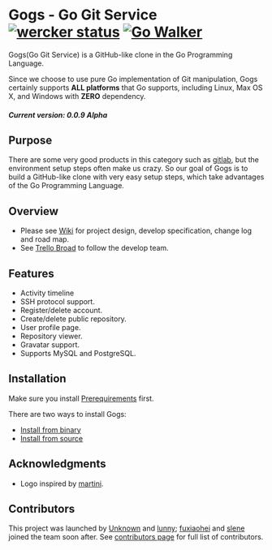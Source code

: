 Gogs - Go Git Service [![wercker status](https://app.wercker.com/status/ad0bdb0bc450ac6f09bc56b9640a50aa/s/ "wercker status")](https://app.wercker.com/project/bykey/ad0bdb0bc450ac6f09bc56b9640a50aa) [![Go Walker](http://gowalker.org/api/v1/badge)](https://gowalker.org/github.com/gogits/gogs)
=====================

Gogs(Go Git Service) is a GitHub-like clone in the Go Programming Language.

Since we choose to use pure Go implementation of Git manipulation, Gogs certainly supports **ALL platforms**  that Go supports, including Linux, Max OS X, and Windows with **ZERO** dependency.

##### Current version: 0.0.9 Alpha

## Purpose

There are some very good products in this category such as [gitlab](http://gitlab.com), but the environment setup steps often make us crazy. So our goal of Gogs is to build a GitHub-like clone with very easy setup steps, which take advantages of the Go Programming Language.

## Overview

- Please see [Wiki](https://github.com/gogits/gogs/wiki) for project design, develop specification, change log and road map.
- See [Trello Broad](https://trello.com/b/uxAoeLUl/gogs-go-git-service) to follow the develop team.

## Features

- Activity timeline
- SSH protocol support.
- Register/delete account.
- Create/delete public repository.
- User profile page.
- Repository viewer.
- Gravatar support.
- Supports MySQL and PostgreSQL.

## Installation

Make sure you install [Prerequirements](https://github.com/gogits/gogs/wiki/Prerequirements) first.

There are two ways to install Gogs:

- [Install from binary](https://github.com/gogits/gogs/wiki/Install-from-binary)
- [Install from source](https://github.com/gogits/gogs/wiki/Install-from-source)

## Acknowledgments

- Logo inspired by [martini](https://github.com/martini-contrib).

## Contributors

This project was launched by [Unknown](https://github.com/Unknwon) and [lunny](https://github.com/lunny); [fuxiaohei](https://github.com/fuxiaohei) and [slene](https://github.com/slene) joined the team soon after. See [contributors page](https://github.com/gogits/gogs/graphs/contributors) for full list of contributors.